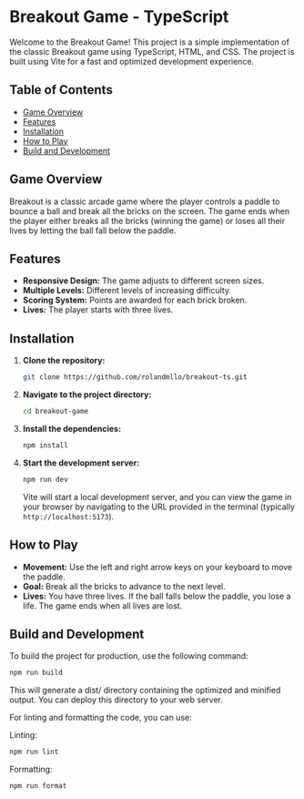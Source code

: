 # Breakout Game - TypeScript

Welcome to the Breakout Game! This project is a simple implementation of the classic Breakout game using TypeScript, HTML, and CSS. The project is built using Vite for a fast and optimized development experience.

## Table of Contents

- [Game Overview](#game-overview)
- [Features](#features)
- [Installation](#installation)
- [How to Play](#how-to-play)
- [Build and Development](#build-and-development)

## Game Overview

Breakout is a classic arcade game where the player controls a paddle to bounce a ball and break all the bricks on the screen. The game ends when the player either breaks all the bricks (winning the game) or loses all their lives by letting the ball fall below the paddle.

## Features

- **Responsive Design:** The game adjusts to different screen sizes.
- **Multiple Levels:** Different levels of increasing difficulty.
- **Scoring System:** Points are awarded for each brick broken.
- **Lives:** The player starts with three lives.

## Installation

1. **Clone the repository:**
    ```bash
    git clone https://github.com/rolandmllo/breakout-ts.git
    ```
2. **Navigate to the project directory:**
    ```bash
    cd breakout-game
    ```
3. **Install the dependencies:**
    ```bash
    npm install
    ```
4. **Start the development server:**
    ```bash
    npm run dev
    ```
    Vite will start a local development server, and you can view the game in your browser by navigating to the URL provided in the terminal (typically `http://localhost:5173`).

## How to Play

- **Movement:** Use the left and right arrow keys on your keyboard to move the paddle.
- **Goal:** Break all the bricks to advance to the next level.
- **Lives:** You have three lives. If the ball falls below the paddle, you lose a life. The game ends when all lives are lost.

## Build and Development

To build the project for production, use the following command:

```bash
npm run build
```

This will generate a dist/ directory containing the optimized and minified output. You can deploy this directory to your web server.

For linting and formatting the code, you can use:

Linting:
```bash
npm run lint
```
Formatting:
```bash
npm run format
```

